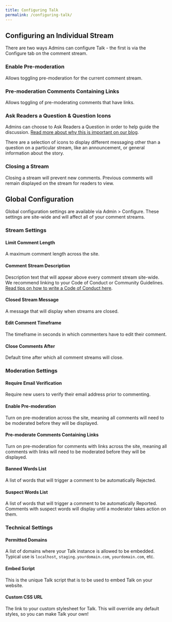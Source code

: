 ```yaml
---
title: Configuring Talk
permalink: /configuring-talk/
---
```


## Configuring an Individual Stream

There are two ways Admins can configure Talk - the first is via the Configure tab on the comment stream.

### Enable Pre-moderation

Allows toggling pre-moderation for the current comment stream.

### Pre-moderation Comments Containing Links

Allows toggling of pre-moderating comments that have links.

### Ask Readers a Question & Question Icons

Admins can choose to Ask Readers a Question in order to help guide the discussion. [Read more about why this is important on our blog](https://blog.coralproject.net/the-empty-box/).

There are a selection of icons to display different messaging other than a question on a particular stream, like an announcement, or general information about the story.

### Closing a Stream

Closing a stream will prevent new comments. Previous comments will remain displayed on the stream for readers to view.


## Global Configuration

Global configuration settings are available via Admin > Configure. These settings are site-wide and will affect all of your comment streams.

### Stream Settings

#### Limit Comment Length

A maximum comment length across the site.

#### Comment Stream Description

Description text that will appear above every comment stream site-wide. We recommend linking to your Code of Conduct or Community Guidelines. [Read tips on how to write a Code of Conduct here](https://guides.coralproject.net/create-a-code-of-conduct/).

#### Closed Stream Message

A message that will display when streams are closed.

#### Edit Comment Timeframe

The timeframe in seconds in which commenters have to edit their comment.

#### Close Comments After

Default time after which all comment streams will close.

### Moderation Settings

#### Require Email Verification

Require new users to verify their email address prior to commenting.

#### Enable Pre-moderation

Turn on pre-moderation across the site, meaning all comments will need to be moderated before they will be displayed.

#### Pre-moderate Comments Containing Links

Turn on pre-moderation for comments with links across the site, meaning all comments with links will need to be moderated before they will be displayed.

#### Banned Words List

A list of words that will trigger a comment to be automatically Rejected.

#### Suspect Words List

A list of words that will trigger a comment to be automatically Reported. Comments with suspect words will display until a moderator takes action on them.

### Technical Settings

#### Permitted Domains
A list of domains where your Talk instance is allowed to be embedded. Typical use is `localhost`, `staging.yourdomain.com`, `yourdomain.com`, etc.

#### Embed Script

This is the unique Talk script that is to be used to embed Talk on your website.

#### Custom CSS URL

The link to your custom stylesheet for Talk. This will override any default styles, so you can make Talk your own!
